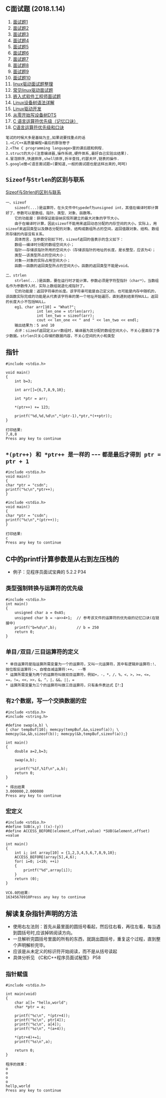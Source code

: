 ## C面试题 (2018.1.14)
1. [面试题1](http://blog.csdn.net/lincoln_2012/article/details/49179503)
2. [面试题2](http://blog.csdn.net/liucong2004/article/details/4210651)
3. [面试题3](http://blog.csdn.net/lostinai/article/details/8729123)
4. [面试题4](http://blog.csdn.net/xww810319/article/details/17785291)
5. [面试题5](http://blog.csdn.net/hkh5730/article/details/14674183)
6. [面试题6](http://blog.csdn.net/hnust_xiehonghao/article/details/17638297)
7. [面试题7](http://blog.csdn.net/qq_30925271/article/details/49312723)
8. [面试题8](http://blog.csdn.net/yishengzhiai005/article/details/50733242)
9. [面试题9](http://blog.csdn.net/myblog_dwh/article/details/26601093)
10. [面试题10](http://blog.csdn.net/jxnu_xiaobing/article/details/12561141)
11. [linux驱动面试题整理](http://blog.csdn.net/lhhero701/article/details/51171948)
12. [常见linux驱动面试题](http://blog.csdn.net/qq_31505483/article/details/75012661)
13. [嵌入式软件工程师面试题](http://blog.csdn.net/u012478275/article/details/51546465)
14. [Linux设备树语法详解](http://www.cnblogs.com/xiaojiang1025/p/6131381.html)
15. [Linux驱动开发](http://www.cnblogs.com/xiaojiang1025/category/918665.html)
16. [从零开始写设备树DTS](http://blog.csdn.net/woshidahuaidan2011/article/details/52948732)
17. [C 语言运算符优先级（记忆口诀）](http://blog.csdn.net/u013630349/article/details/47444939)
18. [C语言运算符优先级和口诀](http://www.cnblogs.com/zhanglong0426/archive/2010/10/06/1844700.html)
 
```
笔试的时候大多是基础为主,如果说要找重点的话
1.<C/C++高质量编程>最后的那张卷子
2.<The C programming language>里的课后题和例程.
3.struct的大小(注意编译器,操作系统,硬件体系,最好自己实验出结果).
4.冒泡排序,快速排序,shell排序,折半查找,约瑟夫环,链表的操作.
5.google搜<C语言面试题>(要知道,一般的面试题也是这样出来的,呵呵)
```

## `Sizeof与Strlen的区别与联系`
[Sizeof与Strlen的区别与联系](http://www.cnblogs.com/carekee/articles/1630789.html)
```
一、sizeof
    sizeof(...)是运算符，在头文件中typedef为unsigned int，其值在编译时即计算好了，参数可以是数组、指针、类型、对象、函数等。
    它的功能是：获得保证能容纳实现所建立的最大对象的字节大小。
    由于在编译时计算，因此sizeof不能用来返回动态分配的内存空间的大小。实际上，用sizeof来返回类型以及静态分配的对象、结构或数组所占的空间，返回值跟对象、结构、数组所存储的内容没有关系。
    具体而言，当参数分别如下时，sizeof返回的值表示的含义如下：
    数组——编译时分配的数组空间大小；
    指针——存储该指针所用的空间大小（存储该指针的地址的长度，是长整型，应该为4）；
    类型——该类型所占的空间大小；
    对象——对象的实际占用空间大小；
    函数——函数的返回类型所占的空间大小。函数的返回类型不能是void。

二、strlen
    strlen(...)是函数，要在运行时才能计算。参数必须是字符型指针（char*）。当数组名作为参数传入时，实际上数组就退化成指针了。
    它的功能是：返回字符串的长度。该字符串可能是自己定义的，也可能是内存中随机的，该函数实际完成的功能是从代表该字符串的第一个地址开始遍历，直到遇到结束符NULL。返回的长度大小不包括NULL。
    eg1、char arr[10] = "What?";
              int len_one = strlen(arr);
              int len_two = sizeof(arr); 
              cout << len_one << " and " << len_two << endl; 
    输出结果为：5 and 10
    点评：sizeof返回定义arr数组时，编译器为其分配的数组空间大小，不关心里面存了多少数据。strlen只关心存储的数据内容，不关心空间的大小和类型
```
## 指针
```
#include <stdio.h>

void main()
{
	int b=3;

	int arr[]={6,7,8,9,10};

	int *ptr = arr;

	*(ptr++) += 123;

	printf("%d,%d,%d\n",*(ptr-1),*ptr,*(++ptr));
}
```
```
打印结果:
7,8,8
Press any key to continue
```
## `*(ptr++) 和 *ptr++ 是一样的` --- `都是最后才得到 ptr = ptr + 1`
```
#include <stdio.h>
void main() 
{ 
char *ptr = "csdn";  
printf("%c\n",*ptr++);
}
```
```
#include <stdio.h>
void main() 
{ 
char *ptr = "csdn"; 
printf("%c\n",*(ptr++)); 
}
```
```
打印结果:
c
Press any key to continue
```
## C中的printf计算参数是从右到左压栈的
* 例子：见程序员面试宝典的 5.2.2 P34

## `类型强制转换与运算符的优先级`
```
#include <stdio.h>
int main()
{
	unsigned char a = 0xA5;
	unsigned char b = ~a>>4+1;  // 参考该文件的运算符的优先级的记忆口诀(在链接中)
	printf("b=%d\n",b);         // b = 250
	return 0;
}
```
## `单目/双目/三目运算符的定义`
```
* 单目运算符是指运算所需变量为一个的运算符，又叫一元运算符，其中有逻辑非运算符:!、按位取反运算符:~、自增自减运算符:++， --等
* 运算所需变量为两个的运算符叫做双目运算符，例如+，-，*，/，%，<，>，>=，<=，==，!=，<<，>>，&，^，|，&&，||，=
* 运算所需变量为三个的运算符叫做三目运算符，只有条件表达式【?:】
```
## `有2个数据，写一个交换数据的宏`
```
#include <stdio.h>
#include <string.h>

#define swap(a,b) \
{ char tempBuf[10]; memcpy(tempBuf,&a,sizeof(a)); \
memcpy(&a,&b,sizeof(b)); memcpy(&b,tempBuf,sizeof(a));}

int main()
{
	double a=2,b=3;

	swap(a,b);

	printf("%1f,%1f\n",a,b);
	return 0;
}
```
```
* 得出结果
3.000000,2.000000
Press any key to continue
```
## `宏定义`
```
#include <stdio.h>
#define SUB(x,y) ((x)-(y))
#define ACCESS_BEFORE(element,offset,value) *SUB(&element,offset) =value

int main()
{
	int i; int array[10] = {1,2,3,4,5,6,7,8,9,10};
	ACCESS_BEFORE(array[5],4,6);
	for( i=0; i<10; ++i)
	{
		printf("%d",array[i]);
	}
	return (0);
}
```
```
VC6.0的结果:
16345678910Press any key to continue
```
## 解读复杂指针声明的方法
* 使用右左法则：首先从最里面的圆括号看起，然后往右看，再往左看，每当遇到圆括号时,应该掉转阅读方向。
* 一旦解析完圆括号里面的所有的东西，就跳出圆括号，重复这个过程，直到整个声明解析完毕。
* 应该是从未定义的标识符开始阅读，而不是从括号读起
* 具体分析见 《C和C++程序员面试秘笈》 P58

## `指针赋值`
```
#include <stdio.h>

int main(void)
{
	char a[]= "hello,world";
	char *ptr = a;

	printf("%c\n", *(ptr+4));
	printf("%c\n", ptr[4]);
	printf("%c\n", a[4]);
	printf("%c\n", *(a+4));

	*(ptr+4)+=1;
	printf("%s\n",a);

	return 0;
}
```
```
程序的效果：
o
o
o
o
hellp,world
Press any key to continue
```
